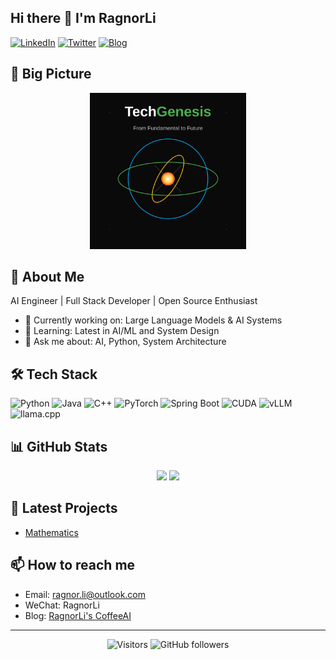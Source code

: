 ## Hi there 👋 I'm RagnorLi

[![LinkedIn](https://img.shields.io/badge/-LinkedIn-0077B5?style=for-the-badge&logo=linkedin&logoColor=white)](your_linkedin_url)
[![Twitter](https://img.shields.io/badge/-Twitter-1DA1F2?style=for-the-badge&logo=twitter&logoColor=white)](your_twitter_url)
[![Blog](https://img.shields.io/badge/-Blog-FF4088?style=for-the-badge&logo=hugo&logoColor=white)](your_blog_url)

## 🌈 Big Picture

<div align="center">
  <img src="https://github.com/RagnorLi/RagnorLi/blob/main/logo.svg" alt="TechGenesis Logo" width="250" height="250">
</div>

## 🚀 About Me

AI Engineer | Full Stack Developer | Open Source Enthusiast

- 🔭 Currently working on: Large Language Models & AI Systems 
- 🌱 Learning: Latest in AI/ML and System Design 
- 💬 Ask me about: AI, Python, System Architecture 


## 🛠️ Tech Stack
![Python](https://img.shields.io/badge/-Python-3776AB?style=flat-square&logo=python&logoColor=white)
![Java](https://img.shields.io/badge/-Java-007396?style=flat-square&logo=java&logoColor=white)
![C++](https://img.shields.io/badge/-C++-00599C?style=flat-square&logo=c%2B%2B&logoColor=white)
![PyTorch](https://img.shields.io/badge/-PyTorch-EE4C2C?style=flat-square&logo=pytorch&logoColor=white)
![Spring Boot](https://img.shields.io/badge/-Spring%20Boot-6DB33F?style=flat-square&logo=spring-boot&logoColor=white)
![CUDA](https://img.shields.io/badge/-CUDA-76B900?style=flat-square&logo=nvidia&logoColor=white)
![vLLM](https://img.shields.io/badge/-vLLM-8A2BE2?style=flat-square&logoColor=white)
![llama.cpp](https://img.shields.io/badge/-llama.cpp-FF4154?style=flat-square&logoColor=white)


## 📊 GitHub Stats
<div align="center">
  <img height="180em" src="https://github-readme-stats-git-masterrstaa-rickstaa.vercel.app/api?username=RagnorLi&show_icons=true&theme=dark&count_private=true&include_all_commits=true"/>
  <img height="180em" src="https://github-readme-stats.anuraghazra1.vercel.app/api/top-langs/?username=RagnorLi&layout=compact&theme=dark"/>
</div>

## 🎯 Latest Projects
- [Mathematics](https://github.com/RagnorLi/Mathematics) 

## 📫 How to reach me
- Email: ragnor.li@outlook.com
- WeChat: RagnorLi
- Blog: [RagnorLi's CoffeeAI](link)

---
<div align="center">
  
![Visitors](https://visitor-badge.laobi.icu/badge?page_id=RagnorLi.RagnorLi)
![GitHub followers](https://img.shields.io/github/followers/RagnorLi?label=Follow&style=social)

</div>
